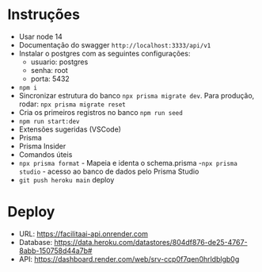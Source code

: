 # Instruções
 - Usar node 14
 - Documentação do swagger `http://localhost:3333/api/v1`
 - Instalar o postgres com as seguintes configurações:
   - usuario: postgres
   - senha: root
   - porta: 5432
 - `npm i`
 - Sincronizar estrutura do banco `npx prisma migrate dev`. Para produção, rodar: `npx prisma migrate reset`
 - Cria os primeiros registros no banco `npm run seed`
 - `npm run start:dev`
 - Extensões sugeridas (VSCode)
  - Prisma
  - Prisma Insider
- Comandos úteis
 - `npx prisma format` - Mapeia e identa o schema.prisma
 -`npx prisma studio` - acesso ao banco de dados pelo Prisma Studio
 - `git push heroku main` deploy

# Deploy
 - URL: https://facilitaai-api.onrender.com
 - Database: https://data.heroku.com/datastores/804df876-de25-4767-8abb-150758d44a7b#
 - API: https://dashboard.render.com/web/srv-ccp0f7qen0hrldblgb0g
